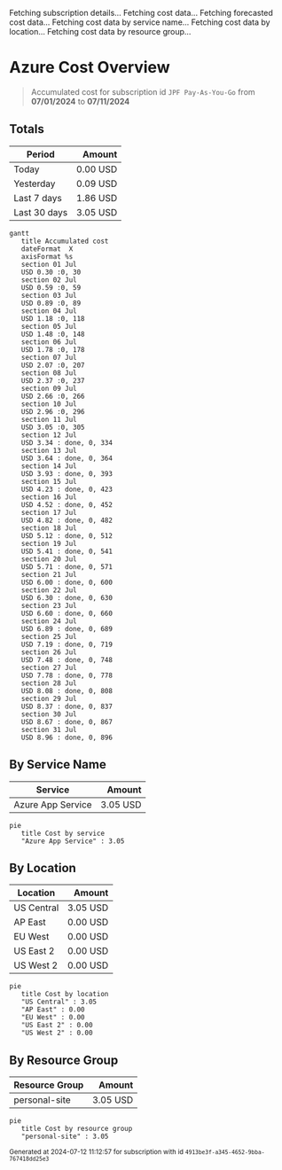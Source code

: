 Fetching subscription details...
Fetching cost data...
Fetching forecasted cost data...
Fetching cost data by service name...
Fetching cost data by location...
Fetching cost data by resource group...
# Azure Cost Overview

> Accumulated cost for subscription id `JPF Pay-As-You-Go` from **07/01/2024** to **07/11/2024**

## Totals

|Period|Amount|
|---|---:|
|Today|0.00 USD|
|Yesterday|0.09 USD|
|Last 7 days|1.86 USD|
|Last 30 days|3.05 USD|

```mermaid
gantt
   title Accumulated cost
   dateFormat  X
   axisFormat %s
   section 01 Jul
   USD 0.30 :0, 30
   section 02 Jul
   USD 0.59 :0, 59
   section 03 Jul
   USD 0.89 :0, 89
   section 04 Jul
   USD 1.18 :0, 118
   section 05 Jul
   USD 1.48 :0, 148
   section 06 Jul
   USD 1.78 :0, 178
   section 07 Jul
   USD 2.07 :0, 207
   section 08 Jul
   USD 2.37 :0, 237
   section 09 Jul
   USD 2.66 :0, 266
   section 10 Jul
   USD 2.96 :0, 296
   section 11 Jul
   USD 3.05 :0, 305
   section 12 Jul
   USD 3.34 : done, 0, 334
   section 13 Jul
   USD 3.64 : done, 0, 364
   section 14 Jul
   USD 3.93 : done, 0, 393
   section 15 Jul
   USD 4.23 : done, 0, 423
   section 16 Jul
   USD 4.52 : done, 0, 452
   section 17 Jul
   USD 4.82 : done, 0, 482
   section 18 Jul
   USD 5.12 : done, 0, 512
   section 19 Jul
   USD 5.41 : done, 0, 541
   section 20 Jul
   USD 5.71 : done, 0, 571
   section 21 Jul
   USD 6.00 : done, 0, 600
   section 22 Jul
   USD 6.30 : done, 0, 630
   section 23 Jul
   USD 6.60 : done, 0, 660
   section 24 Jul
   USD 6.89 : done, 0, 689
   section 25 Jul
   USD 7.19 : done, 0, 719
   section 26 Jul
   USD 7.48 : done, 0, 748
   section 27 Jul
   USD 7.78 : done, 0, 778
   section 28 Jul
   USD 8.08 : done, 0, 808
   section 29 Jul
   USD 8.37 : done, 0, 837
   section 30 Jul
   USD 8.67 : done, 0, 867
   section 31 Jul
   USD 8.96 : done, 0, 896
```

## By Service Name

|Service|Amount|
|---|---:|
|Azure App Service|3.05 USD|

```mermaid
pie
   title Cost by service
   "Azure App Service" : 3.05
```

## By Location

|Location|Amount|
|---|---:|
|US Central|3.05 USD|
|AP East|0.00 USD|
|EU West|0.00 USD|
|US East 2|0.00 USD|
|US West 2|0.00 USD|

```mermaid
pie
   title Cost by location
   "US Central" : 3.05
   "AP East" : 0.00
   "EU West" : 0.00
   "US East 2" : 0.00
   "US West 2" : 0.00
```

## By Resource Group

|Resource Group|Amount|
|---|---:|
|personal-site|3.05 USD|

```mermaid
pie
   title Cost by resource group
   "personal-site" : 3.05
```

<sup>Generated at 2024-07-12 11:12:57 for subscription with id `4913be3f-a345-4652-9bba-767418dd25e3`</sup>
